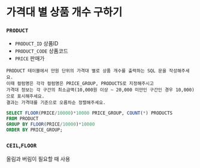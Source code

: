 # 가격대 별 상품 개수 구하기

### `PRODUCT`
- `PRODUCT_ID` 상품ID
- `PRODUCT_CODE` 상품코드
- `PRICE` 판매가 

```
PRODUCT 테이블에서 만원 단위의 가격대 별로 상품 개수를 출력하는 SQL 문을 작성해주세요.
이때 컬럼명은 각각 컬럼명은 PRICE_GROUP, PRODUCTS로 지정해주시고
가격대 정보는 각 구간의 최소금액(10,000원 이상 ~ 20,000 미만인 구간인 경우 10,000)으로 표시해주세요.
결과는 가격대를 기준으로 오름차순 정렬해주세요.
```

```SQL
SELECT FLOOR(PRICE/10000)*10000 PRICE_GROUP, COUNT(*) PRODUCTS
FROM PRODUCT
GROUP BY FLOOR(PRICE/10000)*10000
ORDER BY PRICE_GROUP;
```

### `CEIL`,`FLOOR`
올림과 버림이 필요할 때 사용
